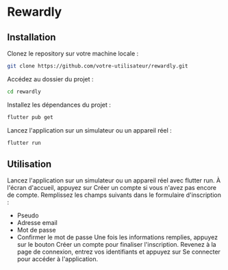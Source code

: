 # Rewardly

## Installation

Clonez le repository sur votre machine locale :

```sh
git clone https://github.com/votre-utilisateur/rewardly.git
```

Accédez au dossier du projet :
    
```sh
cd rewardly
```

Installez les dépendances du projet :

```sh
flutter pub get
```

Lancez l'application sur un simulateur ou un appareil réel :

```sh
flutter run
```

## Utilisation

Lancez l'application sur un simulateur ou un appareil réel avec flutter run.  À l'écran d'accueil, appuyez sur Créer un compte si vous n'avez pas encore de compte.  Remplissez les champs suivants dans le formulaire d'inscription :  
- Pseudo
- Adresse email
- Mot de passe
- Confirmer le mot de passe
Une fois les informations remplies, appuyez sur le bouton Créer un compte pour finaliser l'inscription.  Revenez à la page de connexion, entrez vos identifiants et appuyez sur Se connecter pour accéder à l'application.